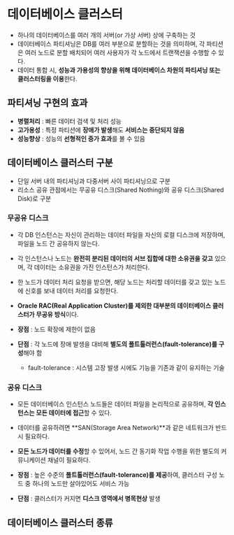 # 데이터베이스 클러스터

- 하나의 데이터베이스를 여러 개의 서버(or 가상 서버) 상에 구축하는 것
- 데이터베이스 파티셔닝은 DB를 여러 부분으로 분할하는 것을 의미하며, 각 파티션은 여러 노드로 분할 배치되어 여러 사용자가 각 노드에서 트랜잭션을 수행할 수 있다.
- 데이터 통합 시, **성능과 가용성의 향상을 위해 데이터베이스 차원의 파티셔닝 또는 클러스터링을 이용**한다.

## 파티셔닝 구현의 효과

- **병렬처리** : 빠른 데이터 검색 및 처리 성능
- **고가용성** : 특정 파티션에 **장애가 발생**해도 **서비스는 중단되지 않음**
- **성능향상** : 성능의 **선형적인 증가 효과**를 볼 수 있음

## 데이터베이스 클러스터 구분

- 단일 서버 내의 파티셔닝과 다중서버 사이 파티셔닝으로 구분
- 리소스 공유 관점에서는 무공유 디스크(Shared Nothing)와 공유 디스크(Shared Disk)로 구분

### 무공유 디스크

- 각 DB 인스턴스는 자신이 관리하는 데이터 파일을 자신의 로컬 디스크에 저장하며, 파일을 노드 간 공유하지 않는다.
- 각 인스턴스나 노드는 **완전히 분리된 데이터의 서브 집합에 대한 소유권을 갖고** 있으며, 각 데이터는 소유권을 가진 인스턴스가 처리한다.
- 한 노드가 데이터 처리 요청을 받으면, 해당 노드는 처리할 데이터를 갖고 있는 노드에 신호를 보내 데이터 처리를 요청한다.
- **Oracle RAC(Real Application Cluster)를 제외한 대부분의 데이터베이스 클러스터가 무공유 방식**이다.

- **장점** : 노드 확장에 제한이 없음
- **단점** : 각 노드에 장애 발생을 대비해 **별도의 폴트톨러런스(fault-tolerance)를 구성**해야 함
    - fault-tolerance : 시스템 고장 발생 시에도 기능을 기존과 같이 유지하는 기술

### 공유 디스크

- 모든 데이터베이스 인스턴스 노드들은 데이터 파일을 논리적으로 공유하며, **각 인스턴스는 모든 데이터에 접근**할 수 있다.
- 데이터를 공유하려면 **SAN(Storage Area Network)**과 같은 네트워크가 반드시 필요하다.
- **모든 노드가 데이터를 수정**할 수 있어서, 노드 간 동기화 작업 수행을 위한 별도의 커뮤니케이션 채널이 필요하다.

- **장점** : 높은 수준의 **폴트톨러런스(fault-tolerance)를 제공**하여, 클러스터 구성 노드 중 하나의 노드만 살아있어도 서비스 가능
- **단점** : 클러스터가 커지면 **디스크 영역에서 병목현상** 발생

## 데이터베이스 클러스터 종류

